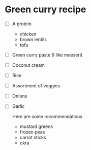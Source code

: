 # Green curry recipe

- [ ] A protein
  - chicken
  - brown lentils
  - tofu
- [ ] Green curry paste (I like maeseri)
- [ ] Coconut cream
- [ ] Rice
- [ ] Assortment of veggies
- [ ] Onions
- [ ] Garlic

  Here are some recommendations

  - mustard greens
  - frozen peas
  - carrot sticks
  - okra
